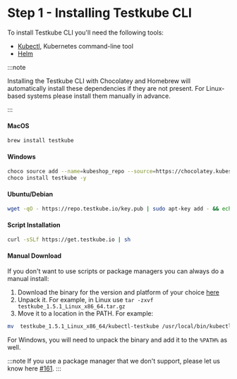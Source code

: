 # Step 1 - Installing Testkube CLI

To install Testkube CLI you'll need the following tools:

- [Kubectl](https://kubernetes.io/docs/tasks/tools/), Kubernetes command-line tool
- [Helm](https://helm.sh/)

:::note 

Installing the Testkube CLI with Chocolatey and Homebrew will automatically install these dependencies if they are not present. For Linux-based systems please install them manually in advance.

::: 

#### MacOS

```bash
brew install testkube
```

#### Windows

```bash
choco source add --name=kubeshop_repo --source=https://chocolatey.kubeshop.io/chocolatey  
choco install testkube -y
```

#### Ubuntu/Debian

```bash
wget -qO - https://repo.testkube.io/key.pub | sudo apt-key add - && echo "deb https://repo.testkube.io/linux linux main" | sudo tee -a /etc/apt/sources.list && sudo apt-get update && sudo apt-get install -y testkube
```

#### Script Installation

```bash
curl -sSLf https://get.testkube.io | sh
```

#### Manual Download

If you don't want to use scripts or package managers you can always do a manual install:

1. Download the binary for the version and platform of your choice [here](https://github.com/kubeshop/testkube/releases)
2. Unpack it. For example, in Linux use `tar -zxvf testkube_1.5.1_Linux_x86_64.tar.gz`
3. Move it to a location in the PATH. For example:

```sh
mv  testkube_1.5.1_Linux_x86_64/kubectl-testkube /usr/local/bin/kubectl-testkube`
```

For Windows, you will need to unpack the binary and add it to the `%PATH%` as well.

:::note
If you use a package manager that we don't support, please let us know here [#161](https://github.com/kubeshop/testkube/issues/161).
:::